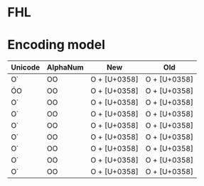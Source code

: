 # FHL

# Encoding model

Unicode | AlphaNum | New | Old
------- | -------- | --- | ---
O͘ | OO | O + [U+0358] | O + [U+0358]  
ÓO | OO | O + [U+0358] | O + [U+0358]  
O͘ | OO | O + [U+0358] | O + [U+0358]  
O͘ | OO | O + [U+0358] | O + [U+0358]  
O͘ | OO | O + [U+0358] | O + [U+0358]  
O͘ | OO | O + [U+0358] | O + [U+0358]  
O͘ | OO | O + [U+0358] | O + [U+0358]  
O͘ | OO | O + [U+0358] | O + [U+0358]  
O͘ | OO | O + [U+0358] | O + [U+0358]  

